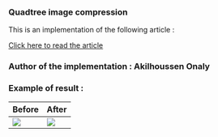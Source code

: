 ### Quadtree image compression 

This is an implementation of the following article :

[Click here to read the article](https://medium.com/@tannerwyork/quadtrees-for-image-processing-302536c95c00)

### Author of the implementation : Akilhoussen Onaly

### Example of result :
Before| After
------------ | -------------
 ![](https://i.ibb.co/KK145n8/ecl.jpg) | ![](https://i.ibb.co/Hn6D18X/ecl-compressed.jpg)
